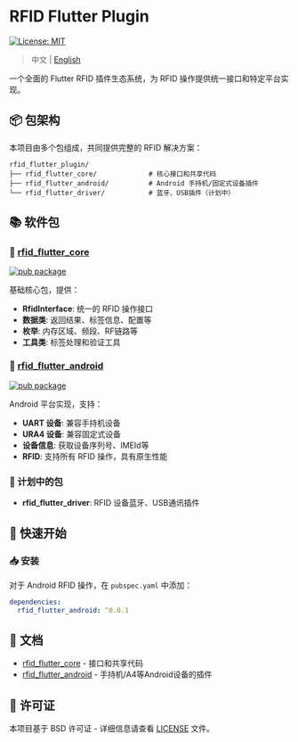 # RFID Flutter Plugin

[![License: MIT](https://img.shields.io/badge/License-BSD-yellow.svg)](https://opensource.org/license/bsd-3-clause)

> 中文 | [English](README.md)

一个全面的 Flutter RFID 插件生态系统，为 RFID 操作提供统一接口和特定平台实现。

## 📦 包架构

本项目由多个包组成，共同提供完整的 RFID 解决方案：

```
rfid_flutter_plugin/
├── rfid_flutter_core/             # 核心接口和共享代码
├── rfid_flutter_android/          # Android 手持机/固定式设备插件
└── rfid_flutter_driver/           # 蓝牙、USB插件（计划中）
```

## 📚 软件包

### 🔧 [rfid_flutter_core](./rfid_flutter_core)
[![pub package](https://img.shields.io/pub/v/rfid_flutter_core.svg)](https://pub.dev/packages/rfid_flutter_core)

基础核心包，提供：
- **RfidInterface**: 统一的 RFID 操作接口
- **数据类**: 返回结果、标签信息、配置等
- **枚举**: 内存区域、频段、RF链路等
- **工具类**: 标签处理和验证工具

### 📱 [rfid_flutter_android](./rfid_flutter_android)
[![pub package](https://img.shields.io/pub/v/rfid_flutter_android.svg)](https://pub.dev/packages/rfid_flutter_android)

Android 平台实现，支持：
- **UART 设备**: 兼容手持机设备
- **URA4 设备**: 兼容固定式设备
- **设备信息**: 获取设备序列号、IMEId等
- **RFID**: 支持所有 RFID 操作，具有原生性能

### 🔮 计划中的包

- **rfid_flutter_driver**: RFID 设备蓝牙、USB通讯插件

## 🚀 快速开始

### 📥 安装

对于 Android RFID 操作，在 `pubspec.yaml` 中添加：

```yaml
dependencies:
  rfid_flutter_android: ^0.0.1
```


## 📖 文档

- [rfid_flutter_core](./rfid_flutter_core/README.md) - 接口和共享代码
- [rfid_flutter_android](./rfid_flutter_android/README.md) - 手持机/A4等Android设备的插件


## 📄 许可证

本项目基于 BSD 许可证 - 详细信息请查看 [LICENSE](LICENSE) 文件。